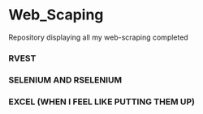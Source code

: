 # Web_Scaping
Repository displaying all my web-scraping completed


### RVEST


### SELENIUM AND RSELENIUM


### EXCEL (WHEN I FEEL LIKE PUTTING THEM UP)

